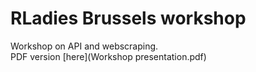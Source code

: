 # RLadies Brussels workshop

Workshop on API and webscraping.  
PDF version [here](Workshop presentation.pdf)
